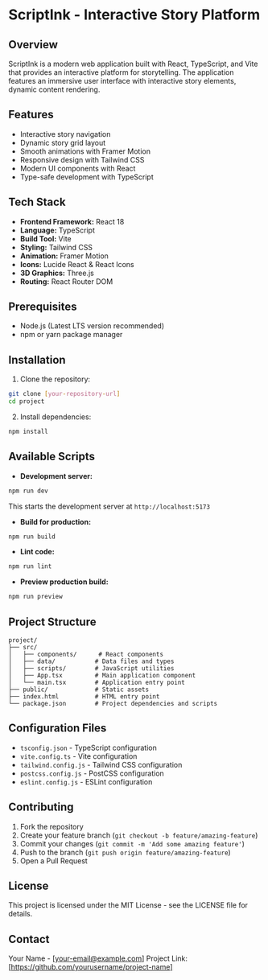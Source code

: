 # ScriptInk - Interactive Story Platform

## Overview
ScriptInk is a modern web application built with React, TypeScript, and Vite that provides an interactive platform for storytelling. The application features an immersive user interface with interactive story elements, dynamic content rendering.

## Features
- Interactive story navigation
- Dynamic story grid layout
- Smooth animations with Framer Motion
- Responsive design with Tailwind CSS
- Modern UI components with React
- Type-safe development with TypeScript

## Tech Stack
- **Frontend Framework:** React 18
- **Language:** TypeScript
- **Build Tool:** Vite
- **Styling:** Tailwind CSS
- **Animation:** Framer Motion
- **Icons:** Lucide React & React Icons
- **3D Graphics:** Three.js
- **Routing:** React Router DOM

## Prerequisites
- Node.js (Latest LTS version recommended)
- npm or yarn package manager

## Installation

1. Clone the repository:
```bash
git clone [your-repository-url]
cd project
```

2. Install dependencies:
```bash
npm install
```

## Available Scripts

- **Development server:**
```bash
npm run dev
```
This starts the development server at `http://localhost:5173`

- **Build for production:**
```bash
npm run build
```

- **Lint code:**
```bash
npm run lint
```

- **Preview production build:**
```bash
npm run preview
```

## Project Structure
```
project/
├── src/
│   ├── components/      # React components
│   ├── data/           # Data files and types
│   ├── scripts/        # JavaScript utilities
│   ├── App.tsx         # Main application component
│   └── main.tsx        # Application entry point
├── public/             # Static assets
├── index.html          # HTML entry point
└── package.json        # Project dependencies and scripts
```

## Configuration Files
- `tsconfig.json` - TypeScript configuration
- `vite.config.ts` - Vite configuration
- `tailwind.config.js` - Tailwind CSS configuration
- `postcss.config.js` - PostCSS configuration
- `eslint.config.js` - ESLint configuration

## Contributing
1. Fork the repository
2. Create your feature branch (`git checkout -b feature/amazing-feature`)
3. Commit your changes (`git commit -m 'Add some amazing feature'`)
4. Push to the branch (`git push origin feature/amazing-feature`)
5. Open a Pull Request

## License
This project is licensed under the MIT License - see the LICENSE file for details.

## Contact
Your Name - [your-email@example.com]
Project Link: [https://github.com/yourusername/project-name]

